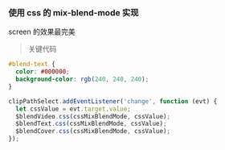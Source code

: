 ### 使用 css 的 mix-blend-mode 实现

screen 的效果最完美

> 关键代码

```css
#blend-text {
  color: #000000;
  background-color: rgb(240, 240, 240);
}
```

```js
clipPathSelect.addEventListener('change', function (evt) {
  let cssValue = evt.target.value;
  $blendVideo.css(cssMixBlendMode, cssValue);
  $blendText.css(cssMixBlendMode, cssValue);
  $blendCover.css(cssMixBlendMode, cssValue);
});
```
